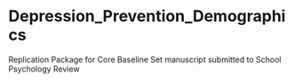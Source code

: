 # Depression_Prevention_Demographics
Replication Package for Core Baseline Set manuscript submitted to School Psychology Review
